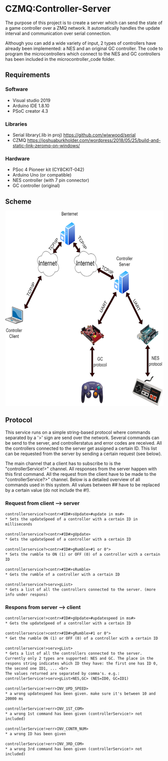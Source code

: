 # CZMQ:Controller-Server
The purpose of this project is to create a server which can send the state of a game controller over a ZMQ network. It automatically handles the update interval and communication over serial connection.

Although you can add a wide variety of input, 2 types of controllers have already been implemented: a NES and an original GC controller. The code to program the microcontrollers which connect to the NES and GC controllers has been included in the microcontroller_code folder.

## Requirements

  ### Software
  * Visual studio 2019
  * Arduino IDE 1.8.10
  * PSoC creator 4.3
  
  ### Libraries
  * Serial library(.lib in proj)  https://github.com/wjwwood/serial
  * CZMQ                          https://joshuaburkholder.com/wordpress/2018/05/25/build-and-static-link-zeromq-on-windows/
  
  ### Hardware
  * PSoc 4 Pioneer kit (CY8CKIT-042)
  * Arduino Uno (or compatible)
  * NES controller (with 7 pin connector)
  * GC controller (original)
  

## Scheme
<p align="center"><img src="doc/overviewDiagram.png" alt=overView Diagram" height="621 width ="650></p>
  
## Protocol
This service runs on a simple string-based protocol where commands separated by a '>' sign are send over the network. Several commands can be send to the server, and controllerstatus and error codes are received. All the controllers connected to the server get assigned a certain ID. This list can be requested from the server by sending a certain request (see below).

The main channel that a client has to subscribe to is the "controllerService!>" channel. All responses from the server happen with this first command. All the request from the client have to be made to the "controllerService?>" channel. Below is a detailed overview of all commands used in this system. All values between ## have to be replaced by a certain value (do not include the #!).

### Request from client --> server
```
controllerservice?>contr>#ID#>sUpdate>#update in ms#>
* Sets the updateSpeed of a controller with a certain ID in milliseconds

controllerservice?>contr>#ID#>gUpdate>
* Gets the updateSpeed of a controller with a certain ID

controllerservice?>contr>#ID#>gRumble>#1 or 0">
* Sets the rumble to ON (1) or OFF (0) of a controller with a certain ID

controllerservice?>contr>#ID#>sRumble>
* Gets the rumble of a controller with a certain ID

controllerservice?>serv>gList>
* Gets a list of all the controllers connected to the server. (more info under respons)
```
### Respons from server --> client
```
controllerservice!>contr>#ID#>gUpdate>#updatespeed in ms#>
* Gets the updateSpeed of a controller with a certain ID 

controllerservice!>contr>#ID#>gRumble>#1 or 0">
* Get the rumble ON (1) or OFF (0) of a controller with a certain ID

controllerservice!>serv>gList>
* Gets a list of all the controllers connected to the server. Currently only 2 types are supported: NES and GC. The place in the respons string indicates which ID they have: the first one has ID 0, the second one ID1, ... <br>
The values returned are separated by comma's. e.g.: controllerService!>serv>gList>NES,GC> (NES=ID0, GC=ID1)

controllerService!>err>INV_UPD_SPEED>
* a wrong updatespeed has been given. make sure it's between 10 and 20000 ms

controllerService!>err>INV_1ST_COM>
* a wrong 1st command has been given (controllerService!> not included)

controllerService!>err>INV_CONTR_NUM>
* a wrong ID has been given

controllerService!>err>INV_3RD_COM>
* a wrong 3rd command has been given (controllerService!> not included)
```
